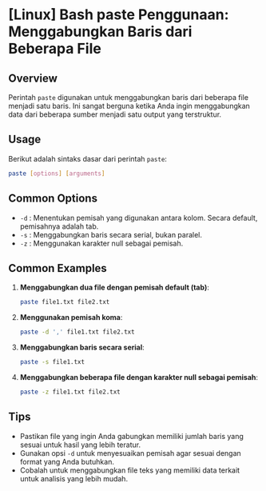 # [Linux] Bash paste Penggunaan: Menggabungkan Baris dari Beberapa File

## Overview
Perintah `paste` digunakan untuk menggabungkan baris dari beberapa file menjadi satu baris. Ini sangat berguna ketika Anda ingin menggabungkan data dari beberapa sumber menjadi satu output yang terstruktur.

## Usage
Berikut adalah sintaks dasar dari perintah `paste`:

```bash
paste [options] [arguments]
```

## Common Options
- `-d` : Menentukan pemisah yang digunakan antara kolom. Secara default, pemisahnya adalah tab.
- `-s` : Menggabungkan baris secara serial, bukan paralel.
- `-z` : Menggunakan karakter null sebagai pemisah.

## Common Examples

1. **Menggabungkan dua file dengan pemisah default (tab)**:
   ```bash
   paste file1.txt file2.txt
   ```

2. **Menggunakan pemisah koma**:
   ```bash
   paste -d ',' file1.txt file2.txt
   ```

3. **Menggabungkan baris secara serial**:
   ```bash
   paste -s file1.txt
   ```

4. **Menggabungkan beberapa file dengan karakter null sebagai pemisah**:
   ```bash
   paste -z file1.txt file2.txt
   ```

## Tips
- Pastikan file yang ingin Anda gabungkan memiliki jumlah baris yang sesuai untuk hasil yang lebih teratur.
- Gunakan opsi `-d` untuk menyesuaikan pemisah agar sesuai dengan format yang Anda butuhkan.
- Cobalah untuk menggabungkan file teks yang memiliki data terkait untuk analisis yang lebih mudah.
